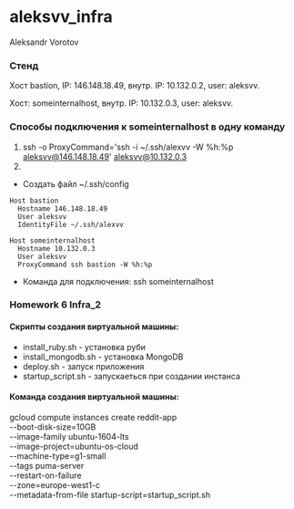# aleksvv_infra
Aleksandr Vorotov

### Стенд
Хост bastion, IP: 146.148.18.49, внутр. IP: 10.132.0.2, user: aleksvv.

Хост: someinternalhost, внутр. IP: 10.132.0.3, user: aleksvv.


### Способы подключения к someinternalhost в одну команду

1. ssh -o ProxyCommand='ssh -i ~/.ssh/alexvv -W %h:%p aleksvv@146.148.18.49' aleksvv@10.132.0.3
2. 
- Создать файл ~/.ssh/config
```	
Host bastion
  Hostname 146.148.18.49
  User aleksvv
  IdentityFile ~/.ssh/alexvv

Host someinternalhost
  Hostname 10.132.0.3
  User aleksvv
  ProxyCommand ssh bastion -W %h:%p
```
- Команда для подключения: ssh someinternalhost

### Homework 6 Infra_2

#### Скрипты создания виртуальной машины:

* install_ruby.sh - установка руби
* install_mongodb.sh - установка MongoDB
* deploy.sh - запуск приложения
* startup_script.sh - запускаеться при создании инстанса

#### Команда создания виртуальной машины:

gcloud compute instances create reddit-app \
    --boot-disk-size=10GB \
    --image-family ubuntu-1604-lts \
    --image-project=ubuntu-os-cloud \
    --machine-type=g1-small \
    --tags puma-server \
    --restart-on-failure \
    --zone=europe-west1-c \
    --metadata-from-file startup-script=startup_script.sh

